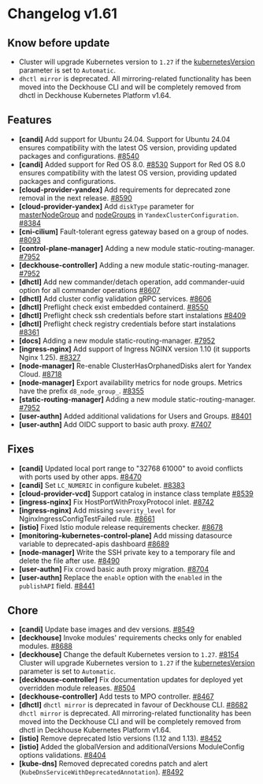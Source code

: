 # Changelog v1.61

## Know before update


 - Cluster will upgrade Kubernetes version to `1.27` if the [kubernetesVersion](https://deckhouse.io/documentation/v1/installing/configuration.html#clusterconfiguration-kubernetesversion) parameter is set to `Automatic`.
 - `dhctl mirror` is deprecated. All mirroring-related functionality has been moved into the Deckhouse CLI and will be completely removed from dhctl in Deckhouse Kubernetes Platform v1.64.

## Features


 - **[candi]** Add support for Ubuntu 24.04. Support for Ubuntu 24.04 ensures compatibility with the latest OS version, providing updated packages and configurations. [#8540](https://github.com/deckhouse/deckhouse/pull/8540)
 - **[candi]** Added support for Red OS 8.0. [#8530](https://github.com/deckhouse/deckhouse/pull/8530)
    Support for Red OS 8.0 ensures compatibility with the latest OS version, providing updated packages and configurations.
 - **[cloud-provider-yandex]** Add requirements for deprecated zone removal in the next release. [#8590](https://github.com/deckhouse/deckhouse/pull/8590)
 - **[cloud-provider-yandex]** Add `diskType` parameter for [masterNodeGroup](https://deckhouse.io/documentation/latest/modules/030-cloud-provider-yandex/cluster_configuration.html#yandexclusterconfiguration-masternodegroup-instanceclass-disktype) and [nodeGroups](https://deckhouse.io/documentation/latest/modules/030-cloud-provider-yandex/cluster_configuration.html#yandexclusterconfiguration-nodegroups-instanceclass-disktype) in `YandexClusterConfiguration`. [#8384](https://github.com/deckhouse/deckhouse/pull/8384)
 - **[cni-cilium]** Fault-tolerant egress gateway based on a group of nodes. [#8093](https://github.com/deckhouse/deckhouse/pull/8093)
 - **[control-plane-manager]** Adding a new module static-routing-manager. [#7952](https://github.com/deckhouse/deckhouse/pull/7952)
 - **[deckhouse-controller]** Adding a new module static-routing-manager. [#7952](https://github.com/deckhouse/deckhouse/pull/7952)
 - **[dhctl]** Add new commander/detach operation, add commander-uuid option for all commander operations [#8607](https://github.com/deckhouse/deckhouse/pull/8607)
 - **[dhctl]** Add cluster config validation gRPC services. [#8606](https://github.com/deckhouse/deckhouse/pull/8606)
 - **[dhctl]** Preflight check exist embedded containerd. [#8550](https://github.com/deckhouse/deckhouse/pull/8550)
 - **[dhctl]** Preflight check ssh credentials before start instalations [#8409](https://github.com/deckhouse/deckhouse/pull/8409)
 - **[dhctl]** Preflight check registry credentials before start instalations [#8361](https://github.com/deckhouse/deckhouse/pull/8361)
 - **[docs]** Adding a new module static-routing-manager. [#7952](https://github.com/deckhouse/deckhouse/pull/7952)
 - **[ingress-nginx]** Add support of Ingress NGINX version 1.10 (it supports Nginx 1.25). [#8327](https://github.com/deckhouse/deckhouse/pull/8327)
 - **[node-manager]** Re-enable ClusterHasOrphanedDisks alert for Yandex Cloud. [#8718](https://github.com/deckhouse/deckhouse/pull/8718)
 - **[node-manager]** Export availability metrics for node groups. Metrics have the prefix `d8_node_group_`. [#8355](https://github.com/deckhouse/deckhouse/pull/8355)
 - **[static-routing-manager]** Adding a new module static-routing-manager. [#7952](https://github.com/deckhouse/deckhouse/pull/7952)
 - **[user-authn]** Added additional validations for Users and Groups. [#8401](https://github.com/deckhouse/deckhouse/pull/8401)
 - **[user-authn]** Add OIDC support to basic auth proxy. [#7407](https://github.com/deckhouse/deckhouse/pull/7407)

## Fixes


 - **[candi]** Updated local port range to "32768 61000" to avoid conflicts with ports used by other apps. [#8470](https://github.com/deckhouse/deckhouse/pull/8470)
 - **[candi]** Set `LC_NUMERIC` in configure kubelet. [#8383](https://github.com/deckhouse/deckhouse/pull/8383)
 - **[cloud-provider-vcd]** Support catalog in instance class template [#8539](https://github.com/deckhouse/deckhouse/pull/8539)
 - **[ingress-nginx]** Fix HostPortWithProxyProtocol inlet. [#8742](https://github.com/deckhouse/deckhouse/pull/8742)
 - **[ingress-nginx]** Add missing `severity_level` for NginxIngressConfigTestFailed rule. [#8661](https://github.com/deckhouse/deckhouse/pull/8661)
 - **[istio]** Fixed Istio module release requirements checker. [#8678](https://github.com/deckhouse/deckhouse/pull/8678)
 - **[monitoring-kubernetes-control-plane]** Add missing datasource variable to deprecated-apis dashboard [#8689](https://github.com/deckhouse/deckhouse/pull/8689)
 - **[node-manager]** Write the SSH private key to a temporary file and delete the file after use. [#8490](https://github.com/deckhouse/deckhouse/pull/8490)
 - **[user-authn]** Fix crowd basic auth proxy migration. [#8704](https://github.com/deckhouse/deckhouse/pull/8704)
 - **[user-authn]** Replace the `enable` option with the `enabled` in the `publishAPI` field. [#8441](https://github.com/deckhouse/deckhouse/pull/8441)

## Chore


 - **[candi]** Update base images and dev versions. [#8549](https://github.com/deckhouse/deckhouse/pull/8549)
 - **[deckhouse]** Invoke modules' requirements checks only for enabled modules. [#8688](https://github.com/deckhouse/deckhouse/pull/8688)
 - **[deckhouse]** Change the default Kubernetes version to `1.27`. [#8154](https://github.com/deckhouse/deckhouse/pull/8154)
    Cluster will upgrade Kubernetes version to `1.27` if the [kubernetesVersion](https://deckhouse.io/documentation/v1/installing/configuration.html#clusterconfiguration-kubernetesversion) parameter is set to `Automatic`.
 - **[deckhouse-controller]** Fix documentation updates for deployed yet overridden module releases. [#8504](https://github.com/deckhouse/deckhouse/pull/8504)
 - **[deckhouse-controller]** Add tests to MPO controller. [#8467](https://github.com/deckhouse/deckhouse/pull/8467)
 - **[dhctl]** `dhctl mirror` is deprecated in favour of Deckhouse CLI. [#8682](https://github.com/deckhouse/deckhouse/pull/8682)
    `dhctl mirror` is deprecated. All mirroring-related functionality has been moved into the Deckhouse CLI and will be completely removed from dhctl in Deckhouse Kubernetes Platform v1.64.
 - **[istio]** Remove deprecated Istio versions (1.12 and 1.13). [#8452](https://github.com/deckhouse/deckhouse/pull/8452)
 - **[istio]** Added the globalVersion and additionalVersions ModuleConfig options validations. [#8404](https://github.com/deckhouse/deckhouse/pull/8404)
 - **[kube-dns]** Removed deprecated coredns patch and alert (`KubeDnsServiceWithDeprecatedAnnotation`). [#8492](https://github.com/deckhouse/deckhouse/pull/8492)

